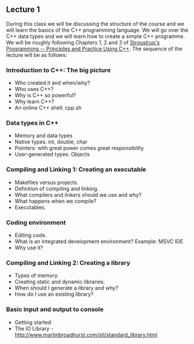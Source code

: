 ## Lecture 1

During this class we will be discussing the structure of the course and we will learn the basics of the C++ programming language. We will go over the C++ data types and we will learn how to create a simple C++ programme. We will be roughly following Chapters 1, 2 and 3 of [Stroustrup's Programming -- Principles and Practice Using C++]( http://www.stroustrup.com/programming.html). The sequence of the lecture will be as follows:
 
###  Introduction to C++: The big picture
- Who created it and when/why?
- Who uses C++?
- Why is C++ so powerful?
- Why learn C++?
- An online C++ shell: cpp.sh

### Data types in C++
- Memory and data types
- Native types: int, double, char
- Pointers: with great power comes great responsibility
- User-generated types: Objects

### Compiling and Linking 1: Creating an executable
- Makefiles versus projects.
- Definition of compiling and linking.
- What compilers and linkers should we use and why?
- What happens when we compile?
- Executables. 

### Coding environment
- Editing code.
- What is an integrated development environment? Example: MSVC IDE
- Why use it?

### Compiling and Linking 2: Creating a library
- Types of memory.
- Creating static and dynamic libraries.
- When should I generate a library and why?
- How do I use an existing library?

### Basic input and output to console
- Getting started
- The IO Library - http://www.martinbroadhurst.com/stl/standard_library.html

